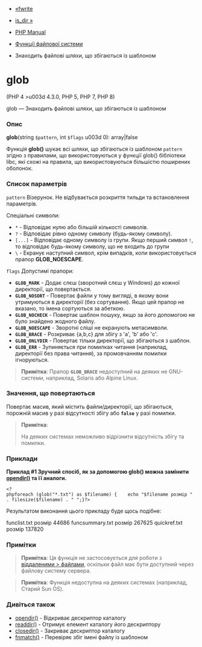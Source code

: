 - [«fwrite](function.fwrite.md)
- [is_dir »](function.is-dir.md)

- [PHP Manual](index.md)
- [Функції файлової системи](ref.filesystem.md)
- Знаходить файлові шляхи, що збігаються із шаблоном

# glob

(PHP 4 \>u003d 4.3.0, PHP 5, PHP 7, PHP 8)

glob — Знаходить файлові шляхи, що збігаються із шаблоном

### Опис

**glob**(string `$pattern`, int `$flags` u003d 0): array\|false

Функція **glob()** шукає всі шляхи, що збігаються із шаблоном `pattern`
згідно з правилами, що використовуються у функції glob() бібліотеки libc,
які схожі на правила, що використовуються більшістю поширених
оболонок.

### Список параметрів

`pattern`
Візерунок. Не відбувається розкриття тильди та встановлення параметрів.

Спеціальні символи:

- `*` - Відповідає нулю або більшій кількості символів.
- `?` - Відповідає рівно одному символу (будь-якому символу).
- `[...]` - Відповідає одному символу із групи. Якщо перший
символ `!`, то відповідає будь-якому символу, що не входить до групи
- `\` - Екранує наступний символ, крім випадків, коли
використовується прапор **GLOB_NOESCAPE**.

`flags`
Допустимі прапори:

- **`GLOB_MARK`** - Додає слєш (зворотний слєш у Windows) до кожної
директорії, що повертається.
- **`GLOB_NOSORT`** - Повертає файли у тому вигляді, в якому вони
утримуються в директорії (без сортування). Якщо цей прапор не вказано,
то імена сортуються за абеткою.
- **`GLOB_NOCHECK`** - Повертає шаблон пошуку, якщо за його допомогою
не було знайдено жодного файлу.
- **`GLOB_NOESCAPE`** - Зворотні сліші не екранують метасимволи.
- **`GLOB_BRACE`** - Розкриває {a,b,c} для збігу з 'a', 'b' або
'c'.
- **`GLOB_ONLYDIR`** - Повертає тільки директорії, що збігаються з
шаблон.
- **`GLOB_ERR`** - Зупиняється при помилках читання (наприклад,
директорії без права читання), за промовчанням помилки ігноруються.

> **Примітка**: Прапор **`GLOB_BRACE`** недоступний на деяких не
> GNU-системи, наприклад, Solaris або Alpine Linux.

### Значення, що повертаються

Повертає масив, який містить файли/директорії, що збігаються, порожній
масив у разі відсутності збігу або **`false`** у разі помилки.

> **Примітка**:
>
> На деяких системах неможливо відрізнити відсутність збігу та
> помилки.

### Приклади

**Приклад #1 Зручний спосіб, як за допомогою **glob()** можна замінити
[opendir()](function.opendir.md) та її аналоги.**

` <?phpforeach (glob("*.txt") as $filename) {    echo "$filename розмір " . filesize($filename) . "
";}?> `

Результатом виконання цього прикладу буде щось подібне:

funclist.txt розмір 44686
funcsummary.txt розмір 267625
quickref.txt розмір 137820

### Примітки

> **Примітка**: Ця функція не застосовується для роботи з [віддаленими > файлами](features.remote-files.md), оскільки файл має бути
> доступний через файлову систему сервера.

> **Примітка**: Функція недоступна на деяких системах (наприклад,
> Старий Sun OS).

### Дивіться також

- [opendir()](function.opendir.md) - Відкриває дескриптор каталогу
- [readdir()](function.readdir.md) - Отримує елемент каталогу
його дескриптору
- [closedir()](function.closedir.md) - Закриває дескриптор каталогу
- [fnmatch()](function.fnmatch.md) - Перевіряє збіг імені
файлу із шаблоном
